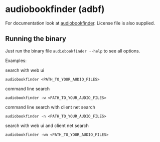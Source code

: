 # audiobookfinder (adbf)

For documentation look at [audiobookfinder](https://github.com/electricherd/audiobookfinder).
License file is also supplied.

## Running the binary
Just run the binary file `audiobookfinder --help` to see all options.

Examples:

search with web ui

`audiobookfinder <PATH_TO_YOUR_AUDIO_FILES>`


command line search

`audiobookfinder -w <PATH_TO_YOUR_AUDIO_FILES>`


command line search with client net search

`audiobookfinder -n <PATH_TO_YOUR_AUDIO_FILES>`


search with web ui and client net search

`audiobookfinder -wn <PATH_TO_YOUR_AUDIO_FILES>`
